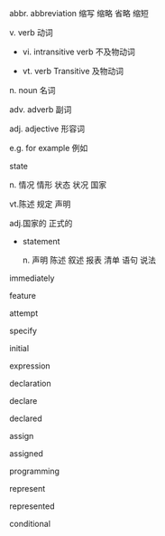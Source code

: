 abbr.        abbreviation  缩写 缩略 省略 缩短

v.              verb     动词

- vi.        intransitive verb 不及物动词

- vt.        verb Transitive 及物动词

n.              noun 名词

adv.          adverb  副词

adj.           adjective   形容词

e.g.           for example 例如





state

n. 情况 情形 状态 状况 国家

vt.陈述 规定 声明

adj.国家的 正式的

- statement

  n. 声明 陈述 叙述 报表 清单 语句 说法







immediately

feature

attempt 

specify 

initial 

expression 

declaration

declare

declared





assign

assigned





programming



represent

represented 

conditional 